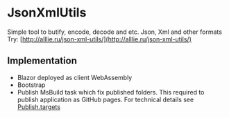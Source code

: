 # JsonXmlUtils
Simple tool to butify, encode, decode and etc. Json, Xml and other formats  
Try: [http://alllie.ru/json-xml-utils/](http://alllie.ru/json-xml-utils/)

## Implementation
* Blazor deployed as client WebAssembly
* Bootstrap
* Publish MsBuild task which fix published folders. This required to publish application as GitHub pages. For technical details see [Publish.targets](./src/JsonXmlUtils/Publish.targets)